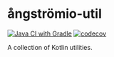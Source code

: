 # ångströmio-util

[![Java CI with Gradle](https://github.com/angstromio/angstromio-util/actions/workflows/gradle.yml/badge.svg)](https://github.com/angstromio/angstromio-util/actions/workflows/gradle.yml)
[![codecov](https://codecov.io/gh/angstromio/angstromio-util/graph/badge.svg?token=7UFMEUSSJ8)](https://codecov.io/gh/angstromio/angstromio-util)

A collection of Kotlin utilities.
